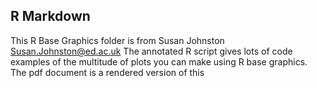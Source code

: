 
## R Markdown

This R Base Graphics folder is from Susan Johnston Susan.Johnston@ed.ac.uk
The annotated R script gives lots of code examples of the multitude of plots you can make using R base graphics.
The pdf document is a rendered version of this